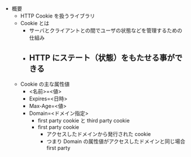 - 概要
    - HTTP Cookie を扱うライブラリ
    - Cookie とは
        - サーバとクライアントとの間でユーザの状態などを管理するための仕組み
        - HTTP にステート（状態）をもたせる事ができる
            - 
    - Cookie の主な属性値
        - <名前>=<値>
        - Expires=<日時>
        - Max-Age=<値>
        - Domain=<ドメイン指定>
            - first party cookie と third party cookie
            - first party cookie
                - アクセスしたドメインから発行された cookie
                - つまり Domain の属性値がアクセスしたドメインと同じ場合 first party

